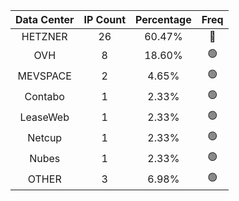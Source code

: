 | Data Center | IP Count | Percentage | Freq |
|:------------:|:--------:|:-----------:|:-----:|
| HETZNER | 26 | 60.47% | 🔴 |
| OVH | 8 | 18.60% | 🟢 |
| MEVSPACE | 2 | 4.65% | 🟢 |
| Contabo | 1 | 2.33% | 🟢 |
| LeaseWeb | 1 | 2.33% | 🟢 |
| Netcup | 1 | 2.33% | 🟢 |
| Nubes | 1 | 2.33% | 🟢 |
| OTHER | 3 | 6.98% | 🟢 |